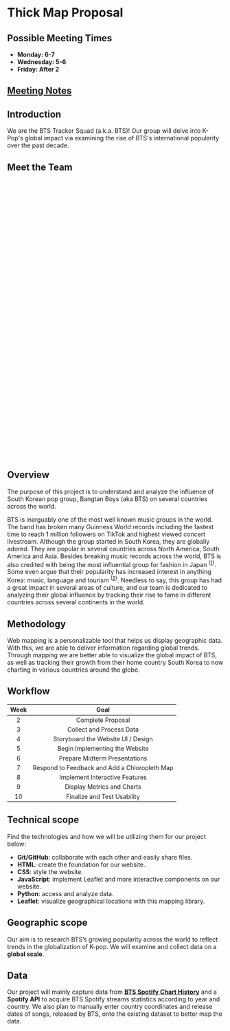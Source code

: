 # Thick Map Proposal

## Possible Meeting Times
-   **Monday: 6-7**
-   **Wednesday: 5-6**
-   **Friday: After 2**

## [Meeting Notes](https://docs.google.com/document/d/1SiOTZwaoKZrN21o24yZwme4SYmJTTtjh0-gAApbYGgw/edit?usp=sharing)

## Introduction
We are the BTS Tracker Squad (a.k.a. BTS)! Our group will delve into K-Pop's global impact via examining the rise of BTS's international popularity over the past decade.

## Meet the Team
<!-- Alyssa -->
<table style="visibility:hidden;">
<tbody>
  <tr>
    <td>
      <img align="left" width="200px" src="photos/alyssa.jpg">
    </td>
    <td>
      Hi, I'm <b>Alyssa Simmons</b> and I will be the <b>Web Developer</b> for our team. I am a fourth year Electrical Engineering major and I am excited to learn more about interactive web design over the course of this project. 
    </td>
  </tr>
<!--  Mariana  -->
  <tr>
    <td>
      <img align="left" width="200px" src="photos/mariana.png">
    </td>
    <td>
      Hi, I'm <b>Mariana Orozco-Berber</b> and I will be the <b>Project Manager</b> for our team. I am a fourth year Anthropology major and Digital Humanities minor. I am excited to use this project to imporve my coding skills as well as using them to create an interactive map.
    </td>
  </tr>
<!--  Yahaira  -->
  <tr>
    <td>
      <img align="left" width="200px" src="photos/yahaira.png">
    </td>
    <td>
      Hi, I'm <b>Yahaira Cortez</b> and I will be the <b>Data Specialis</b> for our team. I am a fourth year Cognitive Science major and Digital Humanities minor and I am excited to learn about web design and how to create and embed interactive maps.
    </td>
  </tr>
<!--  Hannah  -->
  <tr>
    <td>
      <img align="left" width="200px" src="photos/hannah.jpg">
    </td>
    <td>
      Hi, I'm <b>Hannah Kim</b> and I will be the <b>Content Specialist</b> for our team. I am a third year Communications Major and Digital Humanities minor and I am looking forward to improving my coding skills and learning more about web design through our project!
    </td>
  </tr>
</tbody>
</table>

## Overview
The purpose of this project is to understand and analyze the influence of South Korean pop group, Bangtan Boys (aka BTS) on several countries across the world.  

BTS is inarguably one of the most well known music groups in the world. The band has broken many Guinness World records including the fastest time to reach 1 million followers on TikTok and highest viewed concert livestream. Although the group started in South Korea, they are globally adored. They are popular in several countries across North America, South America and Asia. Besides breaking music records across the world, BTS is also credited with being the most influential group for fashion in Japan <sup>(<a href="https://japantoday.com/category/features/lifestyle/survey-asks-which-country%E2%80%99s-fashion-is-the-most-influential-in-japanese-street-style" target="_blank">1</a>)</sup>. Some even argue that their popularity has increased interest in anything Korea: music, language and tourism <sup>(<a href="https://awkwardlyvain.com/2020/08/17/the-cultural-impact-of-the-k-pop-group-bts-around-the-world/" target="_blank">2</a>)</sup>. Needless to say, this group has had a great impact in several areas of culture, and our team is dedicated to analyzing their global influence by tracking their rise to fame in different countries across several continents in the world.

## Methodology
Web mapping is a personalizable tool that helps us display geographic data. With this, we are able to deliver information regarding global trends. Through mapping we are better able to visualize the global impact of BTS, as well as tracking their growth from their home country South Korea to now charting in various countries around the globe. 

## Workflow
| Week |                            Goal                            |
| :--: | :--------------------------------------------------------: |
|  2   |                     Complete Proposal                      |
|  3   |                 Collect and Process Data                   |
|  4   |            Storyboard the Website UI / Design              |
|  5   |              Begin Implementing the Website                |
|  6   |               Prepare Midterm Presentations                |
|  7   |       Respond to Feedback and Add a Chloropleth Map        |
|  8   |              Implement Interactive Features                |
|  9   |                Display Metrics and Charts                  |
|  10  |               Finalize and Test Usability                  |

## Technical scope
Find the technologies and how we will be utilizing them for our project below:
-   **Git/GitHub**: collaborate with each other and easily share files.
-   **HTML**: create the foundation for our website.
-   **CSS**: style the website.
-   **JavaScript**: implement Leaflet and more interactive components on our website.
-   **Python**: access and analyze data.
-   **Leaflet**: visualize geographical locations with this mapping library.

## Geographic scope
Our aim is to research BTS’s growing popularity across the world to reflect trends in the globalization of K-pop. We will examine and collect data on a <b>global scale</b>.

## Data
Our project will mainly capture data from <b><a href="https://kworb.net/spotify/artist/3Nrfpe0tUJi4K4DXYWgMUX.html" target="_blank">BTS Spotify Chart History</a></b> and a <b>Spotify API</b> to acquire BTS Spotify streams statistics according to year and country. We also plan to manually enter country coordinates and release dates of songs, released by BTS, onto the existing dataset to better map the data.
